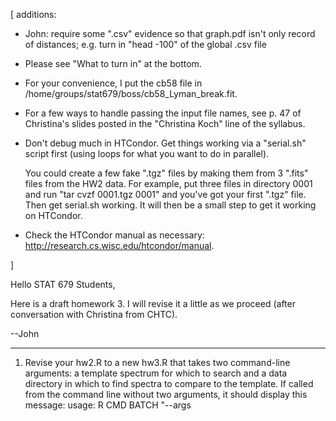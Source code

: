 [ additions:
  - John: require some ".csv" evidence so that graph.pdf isn't only
    record of distances; e.g. turn in "head -100" of the global .csv file

  - Please see "What to turn in" at the bottom.

  - For your convenience, I put the cb58 file in
    /home/groups/stat679/boss/cb58_Lyman_break.fit.

  - For a few ways to handle passing the input file names, see p. 47
    of Christina's slides posted in the "Christina Koch" line of the
    syllabus.

  - Don't debug much in HTCondor. Get things working via a "serial.sh"
    script first (using loops for what you want to do in parallel).

    You could create a few fake ".tgz" files by making them from 3
    ".fits" files from the HW2 data. For example, put three files in
    directory 0001 and run "tar cvzf 0001.tgz 0001" and you've got
    your first ".tgz" file. Then get serial.sh working. It will then
    be a small step to get it working on HTCondor.

  - Check the HTCondor manual as necessary:
    http://research.cs.wisc.edu/htcondor/manual.

]

Hello STAT 679 Students,

Here is a draft homework 3. I will revise it a little as we proceed
(after conversation with Christina from CHTC).

--John

----------------------------------------------------------------------

1. Revise your hw2.R to a new hw3.R that takes two command-line
   arguments: a template spectrum for which to search and a data
   directory in which to find spectra to compare to the template. If
   called from the command line without two arguments, it should
   display this message:
     usage: R CMD BATCH "--args <template spectrum> <data directory>" hw3.R
   An example actual usage is:
     usage: R CMD BATCH "--args cb58_Lyman_break.fit 3586" hw3.R  

   Your hw3.R should write an output file whose name is the data
   directory name followed by ".csv" and whose line format is
     distance,spectrumID,i
   where
     distance   = your measure of the distance from this spectrum to the
                  template
     spectrumID = the spectrum ID, e.g. 1353-53083-0579 from
                  spec-1353-53083-0579.fits
     i          = the index in the spectrum at which your alignment with
                  the template begins
   It should include one line per spectrum in the data directory. It
   should be sorted by increasing distance.

   Test your hw3.R on one of the data directories in
   /home/groups/stat679/boss/tgz on learn.chtc.wisc.edu. (I suggest
   limiting your hw3.R to process only about 3 of the 1000 spectra
   from the directory while coding and debugging. If your computation
   is slow, so that processing 1000 spectra takes more than an hour,
   limit yourself to fewer than 1000 spectra per data directory. That
   is, ignore some of the spectra rather than run a long job.)

   Note: Do not copy files from /home/groups/stat679/boss/tgz to your
   home directory, as this would unnecessarily blow up our usage of
   CHTC disk space. Instead, refer to files in
   /home/groups/stat679/boss/tgz and let HTCondor move one ".tgz" file
   per job to each compute note.

2. Write an HTCondor program to run your hw3.R on one of the data
   directories (still using only 3 spectra). Note its "Cpus", "Disk
   (KB)", and "Memory (MB)" use from the bottom of its ".log"
   file. Include these requirements (after increasing the Disk and
   Memory by a little) in your HTCondor ".sub" script. Try it again
   with all 1000 spectra.

3. Revise your program from (2) to run hw3.R on five data directories
   (first processing 3 files per directory, then all 1000).  Again
   note CPU, Disk, and Memory usage, and revise your ".sub" script
   requirements if necessary.

   Combine all five ".csv" output files into one file sorted by
   distance.

4. Revise your program from (3) to run hw3.R on all 2459 data
   directories in /home/groups/stat679/boss/tgz.

   Combine all 2459 ".csv" output files into one file sorted by
   distance.

5. Write a graph.R script to graph each of your best n=10 spectra
   aligned with the template, one page per spectrum, in a ".pdf" file.

   Look at the graphs. Revise your code to discard the poor matches,
   retaining only the good ones you think might interest our
   astronomer guide.

----------------------------------------------------------------------
Regarding CHTC:

- Monitor your jobs with "condor_q". To stop all your jobs, run
  "condor_rm <NetID>" (for me it's "condor_rm jgillett").
- No job should run longer than 1 hour. Kill any job that runs longer
  and redesign it.
- Do not copy a lot of data to your home directory on
  learn.chtc.wisc.edu or any other CHTC computer.
- Do not launch a large number of jobs via an untested script. Start
  with 1 job, then 5, and only then a larger number.
- Ask for help if you have trouble managing your jobs.

----------------------------------------------------------------------
What to turn in:

Please make a directory whose name is your NetID (mine is
"jgillett"). Put these files in that directory:

- hw3.R
- your HTCondor program (which probably includes at least a ".sub"
  file and a ".sh" file)
- the ".log" file resulting from running your HTCondor program, if
  it's easy
- graph.R
- graph.pdf, a ten-page ".pdf" file containing your 10 best matches
  (feel free to make your ".pdf" contain more good matches, without
  exceeding 10 MB; please don't include more than 10 if they do not
  look good)
- an optional "README" file if you want briefly to describe your
  results and complications. In particular, if you have many
  attractive-looking matches, please list their IDs.

Make a ".tar" file (mine is "jgillett.tar") of that
directory. Extracting it should recreate your
directory. (e.g. Extracting jgillett.tar creates directory jgillett
which contains the required files.)

----------------------------------------------------------------------
